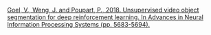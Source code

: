 
[Goel, V., Weng, J. and Poupart, P., 2018. Unsupervised video object segmentation for deep reinforcement learning. In Advances in Neural Information Processing Systems (pp. 5683-5694).](https://papers.nips.cc/paper/7811-unsupervised-video-object-segmentation-for-deep-reinforcement-learning.pdf)


